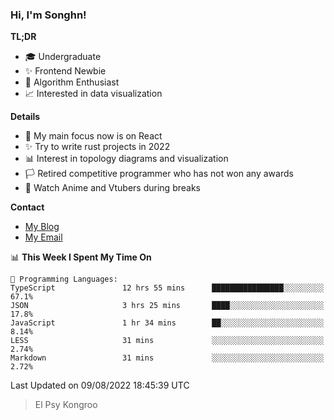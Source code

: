 ### Hi, I'm Songhn!

**TL;DR**

- 🎓 Undergraduate
- ✨ Frontend Newbie
- 🎈 Algorithm Enthusiast
- 📈 Interested in data visualization

**Details**

- 🎯 My main focus now is on React
- ✨ Try to write rust projects in 2022
- 📊 Interest in topology diagrams and visualization
- 🏳️ Retired competitive programmer who has not won any awards
- 🍵 Watch Anime and Vtubers during breaks

**Contact**
- [My Blog](https://blog.songhn.com)
- [My Email](mailto:songhn233@gmail.com)

<!--START_SECTION:waka-->
📊 **This Week I Spent My Time On** 

```text
💬 Programming Languages: 
TypeScript               12 hrs 55 mins      ████████████████░░░░░░░░░   67.1% 
JSON                     3 hrs 25 mins       ████░░░░░░░░░░░░░░░░░░░░░   17.8% 
JavaScript               1 hr 34 mins        ██░░░░░░░░░░░░░░░░░░░░░░░   8.14% 
LESS                     31 mins             ░░░░░░░░░░░░░░░░░░░░░░░░░   2.74% 
Markdown                 31 mins             ░░░░░░░░░░░░░░░░░░░░░░░░░   2.72%

```


 Last Updated on 09/08/2022 18:45:39 UTC
<!--END_SECTION:waka-->

> El Psy Kongroo
